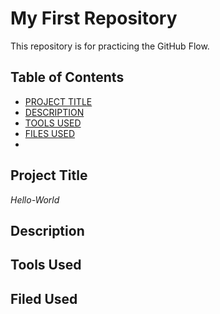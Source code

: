 # My First Repository  
This repository is for practicing the GitHub Flow.  

## Table of Contents

- [PROJECT TITLE](#Project-Title)
- [DESCRIPTION](#Description)
- [TOOLS USED](#Tools-Used)
- [FILES USED](#Files-Used)
- 

## Project Title  

*Hello-World*

## Description    


## Tools Used    


## Filed Used    
